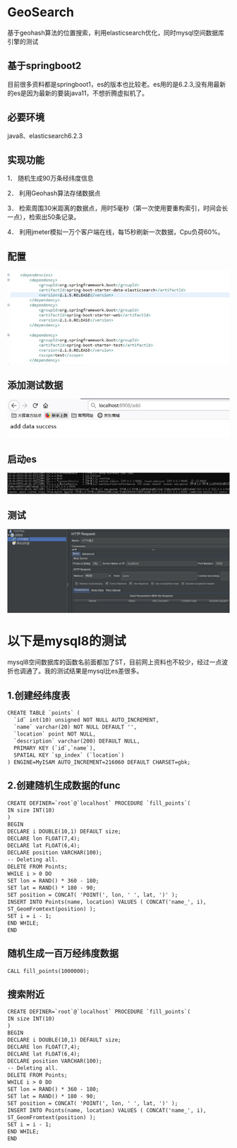 # GeoSearch
基于geohash算法的位置搜索，利用elasticsearch优化，同时mysql空间数据库引擎的测试

## 基于springboot2
目前很多资料都是springboot1，es的版本也比较老。es用的是6.2.3,没有用最新的es是因为最新的要装java11，不想折腾虚拟机了。

## 必要环境
java8、elasticsearch6.2.3

## 实现功能
1．	随机生成90万条经纬度信息

2．	利用Geohash算法存储数据点

3．	检索周围30米距离的数据点，用时5毫秒（第一次使用要重构索引，时间会长一点），检索出50条记录。

4．	利用jmeter模拟一万个客户端在线，每15秒刷新一次数据，Cpu负荷60%。

## 配置
![Image text](img/4.jpg)
## 添加测试数据
![Image text](img/1.jpg)
## 启动es
![Image text](img/3.jpg)
## 测试
![Image text](img/2.jpg)


# 以下是mysql8的测试
mysql8空间数据库的函数名前面都加了ST，目前网上资料也不较少，经过一点波折也调通了。我的测试结果是mysql比es差很多。

## 1.创建经纬度表
```
CREATE TABLE `points` (
  `id` int(10) unsigned NOT NULL AUTO_INCREMENT,
  `name` varchar(20) NOT NULL DEFAULT '',
  `location` point NOT NULL,
  `description` varchar(200) DEFAULT NULL,
  PRIMARY KEY (`id`,`name`),
  SPATIAL KEY `sp_index` (`location`)
) ENGINE=MyISAM AUTO_INCREMENT=216060 DEFAULT CHARSET=gbk;
```
## 2.创建随机生成数据的func
```
CREATE DEFINER=`root`@`localhost` PROCEDURE `fill_points`(
IN size INT(10)
)
BEGIN
DECLARE i DOUBLE(10,1) DEFAULT size;
DECLARE lon FLOAT(7,4);
DECLARE lat FLOAT(6,4);
DECLARE position VARCHAR(100);
-- Deleting all.
DELETE FROM Points;
WHILE i > 0 DO
SET lon = RAND() * 360 - 180;
SET lat = RAND() * 180 - 90;
SET position = CONCAT( 'POINT(', lon, ' ', lat, ')' );
INSERT INTO Points(name, location) VALUES ( CONCAT('name_', i), ST_GeomFromtext(position) );
SET i = i - 1;
END WHILE;
END
```
## 随机生成一百万经纬度数据
```
CALL fill_points(1000000);
```

## 搜索附近
```
CREATE DEFINER=`root`@`localhost` PROCEDURE `fill_points`(
IN size INT(10)
)
BEGIN
DECLARE i DOUBLE(10,1) DEFAULT size;
DECLARE lon FLOAT(7,4);
DECLARE lat FLOAT(6,4);
DECLARE position VARCHAR(100);
-- Deleting all.
DELETE FROM Points;
WHILE i > 0 DO
SET lon = RAND() * 360 - 180;
SET lat = RAND() * 180 - 90;
SET position = CONCAT( 'POINT(', lon, ' ', lat, ')' );
INSERT INTO Points(name, location) VALUES ( CONCAT('name_', i), ST_GeomFromtext(position) );
SET i = i - 1;
END WHILE;
END
```



